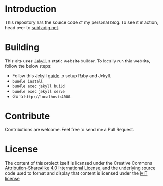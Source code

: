 # Introduction
This repository has the source code of my personal blog. To see it in action,
head over to [subhadig.net](https://www.subhadig.net).

# Building
This site uses [Jekyll](https://jekyllrb.com/), a static website builder. To
locally run this website, follow the below steps:

- Follow this Jekyll [guide](https://jekyllrb.com/docs/installation/) to setup
Ruby and Jekyll. 
- `bundle install`
- `bundle exec jekyll build`
- `bundle exec jekyll serve`
- Go to `http://localhost:4000`.

# Contribute
Contributions are welcome. Feel free to send me a Pull Request.

# License
The content of this project itself is licensed under the 
[Creative Commons Attribution-ShareAlike 4.0 International License](https://creativecommons.org/licenses/by-sa/4.0/), 
and the underlying source code used to format and display 
that content is licensed under the [MIT license](LICENSE).
